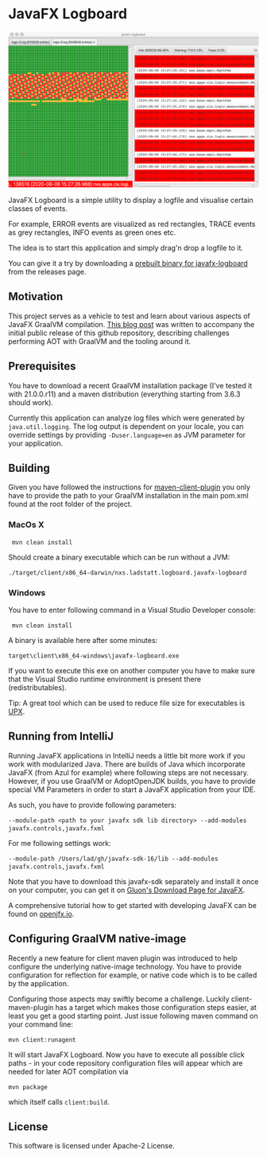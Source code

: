 # JavaFX Logboard

![Screenshot](screenshot.png)

JavaFX Logboard is a simple utility to display a logfile and visualise certain classes of events. 

For example, ERROR events are visualized as red rectangles, TRACE events as grey rectangles, INFO events as green ones etc. 

The idea is to start this application and simply drag'n drop a logfile to it.

You can give it a try by downloading a [prebuilt binary for javafx-logboard](https://github.com/rladstaetter/javafx-logboard/releases/tag/21.1.1) from the releases page.

## Motivation

This project serves as a vehicle to test and learn about various aspects of JavaFX GraalVM compilation. [This blog post](https://ladstatt.blogspot.com/2020/10/compile-scala-javafx-application-with.html) was written to accompany the initial public release of this github repository, describing challenges performing AOT with GraalVM and the tooling around it. 

## Prerequisites

You have to download a recent GraalVM installation package (I've tested it with 21.0.0.r11) and a maven distribution (everything starting from 3.6.3 should work).

Currently this application can analyze log files which were generated by `java.util.logging`. The log output is dependent on your locale, you can override settings by providing `-Duser.language=en` as JVM parameter for your application.

## Building

Given you have followed the instructions for [maven-client-plugin](https://github.com/gluonhq/client-maven-plugin) you only have to provide the path to your GraalVM installation in the main pom.xml found at the root folder of the project.


### MacOs X

     mvn clean install

Should create a binary executable which can be run without a JVM:

    ./target/client/x86_64-darwin/nxs.ladstatt.logboard.javafx-logboard

### Windows    

You have to enter following command in a Visual Studio Developer console:

     mvn clean install

A binary is available here after some minutes:
    
    target\client\x86_64-windows\javafx-logboard.exe

If you want to execute this exe on another computer you have to make sure that the Visual Studio runtime environment is present there (redistributables).

Tip: A great tool which can be used to reduce file size for executables is [UPX](https://upx.github.io).

## Running from IntelliJ

Running JavaFX applications in IntelliJ needs a little bit more work if you work with modularized Java. There are builds of Java which incorporate JavaFX (from Azul for example) where following steps are not necessary. However, if you use GraalVM or AdoptOpenJDK builds, you have to provide special VM Parameters in order to start a JavaFX application from your IDE. 

As such, you have to provide following parameters:

    --module-path <path to your javafx sdk lib directory> --add-modules javafx.controls,javafx.fxml

For me following settings work:

    --module-path /Users/lad/gh/javafx-sdk-16/lib --add-modules javafx.controls,javafx.fxml

Note that you have to download this javafx-sdk separately and install it once on your computer, you can get it on [Gluon's Download Page for JavaFX](https://gluonhq.com/products/javafx/). 

A comprehensive tutorial how to get started with developing JavaFX can be found on [openjfx.io](https://openjfx.io). 

## Configuring GraalVM native-image 

Recently a new feature for client maven plugin was introduced to help configure the underlying native-image technology. You have to provide configuration for reflection for example, or native code which is to be called by the application. 

Configuring those aspects may swiftly become a challenge. Luckily client-maven-plugin has a target which makes those configuration steps easier, at least you get a good starting point. Just issue following maven command on your command line:

    mvn client:runagent

It will start JavaFX Logboard. Now you have to execute all possible click paths - in your code repository configuration files will appear which are needed for later AOT compilation via

    mvn package 

which itself calls `client:build`.


## License

This software is licensed under Apache-2 License.

